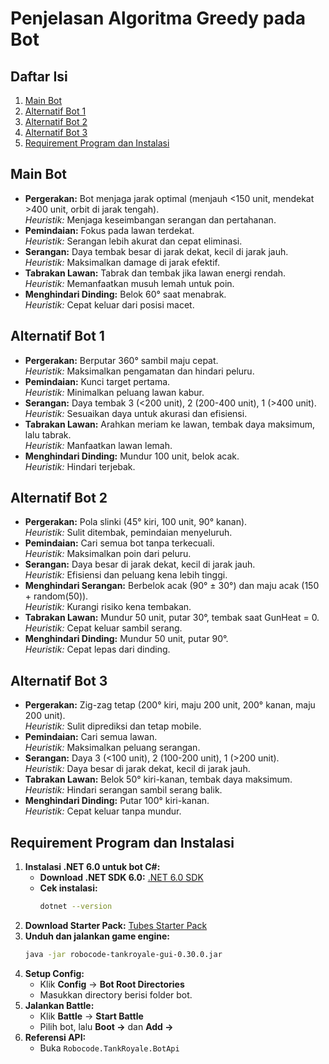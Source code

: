# Penjelasan Algoritma Greedy pada Bot

## Daftar Isi
1. [Main Bot](#main-bot)
2. [Alternatif Bot 1](#alternatif-bot-1)
3. [Alternatif Bot 2](#alternatif-bot-2)
4. [Alternatif Bot 3](#alternatif-bot-3)
5. [Requirement Program dan Instalasi](#requirement-program-dan-instalasi)

## Main Bot
- **Pergerakan:** Bot menjaga jarak optimal (menjauh <150 unit, mendekat >400 unit, orbit di jarak tengah).  
  *Heuristik:* Menjaga keseimbangan serangan dan pertahanan.
- **Pemindaian:** Fokus pada lawan terdekat.  
  *Heuristik:* Serangan lebih akurat dan cepat eliminasi.
- **Serangan:** Daya tembak besar di jarak dekat, kecil di jarak jauh.  
  *Heuristik:* Maksimalkan damage di jarak efektif.
- **Tabrakan Lawan:** Tabrak dan tembak jika lawan energi rendah.  
  *Heuristik:* Memanfaatkan musuh lemah untuk poin.
- **Menghindari Dinding:** Belok 60° saat menabrak.  
  *Heuristik:* Cepat keluar dari posisi macet.

## Alternatif Bot 1
- **Pergerakan:** Berputar 360° sambil maju cepat.  
  *Heuristik:* Maksimalkan pengamatan dan hindari peluru.
- **Pemindaian:** Kunci target pertama.  
  *Heuristik:* Minimalkan peluang lawan kabur.
- **Serangan:** Daya tembak 3 (<200 unit), 2 (200-400 unit), 1 (>400 unit).  
  *Heuristik:* Sesuaikan daya untuk akurasi dan efisiensi.
- **Tabrakan Lawan:** Arahkan meriam ke lawan, tembak daya maksimum, lalu tabrak.  
  *Heuristik:* Manfaatkan lawan lemah.
- **Menghindari Dinding:** Mundur 100 unit, belok acak.  
  *Heuristik:* Hindari terjebak.

## Alternatif Bot 2
- **Pergerakan:** Pola slinki (45° kiri, 100 unit, 90° kanan).  
  *Heuristik:* Sulit ditembak, pemindaian menyeluruh.
- **Pemindaian:** Cari semua bot tanpa terkecuali.  
  *Heuristik:* Maksimalkan poin dari peluru.
- **Serangan:** Daya besar di jarak dekat, kecil di jarak jauh.  
  *Heuristik:* Efisiensi dan peluang kena lebih tinggi.
- **Menghindari Serangan:** Berbelok acak (90° ± 30°) dan maju acak (150 + random(50)).  
  *Heuristik:* Kurangi risiko kena tembakan.
- **Tabrakan Lawan:** Mundur 50 unit, putar 30°, tembak saat GunHeat = 0.  
  *Heuristik:* Cepat keluar sambil serang.
- **Menghindari Dinding:** Mundur 50 unit, putar 90°.  
  *Heuristik:* Cepat lepas dari dinding.

## Alternatif Bot 3
- **Pergerakan:** Zig-zag tetap (200° kiri, maju 200 unit, 200° kanan, maju 200 unit).  
  *Heuristik:* Sulit diprediksi dan tetap mobile.
- **Pemindaian:** Cari semua lawan.  
  *Heuristik:* Maksimalkan peluang serangan.
- **Serangan:** Daya 3 (<100 unit), 2 (100-200 unit), 1 (>200 unit).  
  *Heuristik:* Daya besar di jarak dekat, kecil di jarak jauh.
- **Tabrakan Lawan:** Belok 50° kiri-kanan, tembak daya maksimum.  
  *Heuristik:* Hindari serangan sambil serang balik.
- **Menghindari Dinding:** Putar 100° kiri-kanan.  
  *Heuristik:* Cepat keluar tanpa mundur.

## Requirement Program dan Instalasi
1. **Instalasi .NET 6.0 untuk bot C#:**
   - **Download .NET SDK 6.0:** [.NET 6.0 SDK](https://dotnet.microsoft.com/en-us/download/dotnet/6.0)
   - **Cek instalasi:**
     ```bash
     dotnet --version
     ```
2. **Download Starter Pack:** [Tubes Starter Pack](https://github.com/Ariel-HS/tubes1-if2211-starter-pack/releases/tag/v1.0)
3. **Unduh dan jalankan game engine:**
   ```bash
   java -jar robocode-tankroyale-gui-0.30.0.jar
   ```
4. **Setup Config:**
   - Klik **Config** → **Bot Root Directories**
   - Masukkan directory berisi folder bot.
5. **Jalankan Battle:**
   - Klik **Battle** → **Start Battle**
   - Pilih bot, lalu **Boot →** dan **Add →**
6. **Referensi API:**
   - Buka `Robocode.TankRoyale.BotApi`



